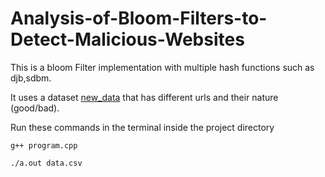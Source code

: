 # Analysis-of-Bloom-Filters-to-Detect-Malicious-Websites

This is a bloom Filter implementation with multiple hash functions such as djb,sdbm.

It uses a dataset [new_data](new_data.csv) that has different urls and their nature (good/bad).

Run these commands in the terminal inside the project directory

`g++ program.cpp`

`./a.out data.csv`

